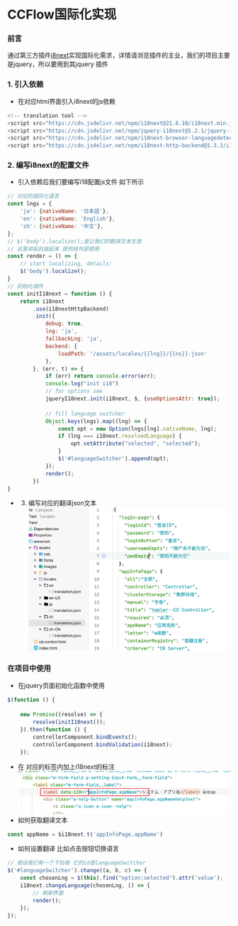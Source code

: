 # CCFlow国际化实现
### 前言
通过第三方插件[i8next](https://www.i18next.com/)实现国际化需求，详情请浏览插件的主业，我们的项目主要是jquery，所以要用到其jquery 插件
### 1. 引入依赖
- 在对应html界面引入i8next的js依赖
```javascript
<!-- translation tool -->
<script src="https://cdn.jsdelivr.net/npm/i18next@21.6.10/i18next.min.js"></script>
<script src="https://cdn.jsdelivr.net/npm/jquery-i18next@1.2.1/jquery-i18next.min.js"></script>
<script src="https://cdn.jsdelivr.net/npm/i18next-browser-languagedetector@6.1.3/i18nextBrowserLanguageDetector.min.js"></script>
<script src="https://cdn.jsdelivr.net/npm/i18next-http-backend@1.3.2/i18nextHttpBackend.min.js"></script>
```
### 2. 编写i8next的配置文件
- 引入依赖后我们要编写i18配置js文件 如下所示
```javascript
// 对应的国际化语言
const lngs = {
    'ja': {nativeName: '日本語'},
    'en': {nativeName: 'English'},
    'zh': {nativeName: '中文'},
};
// $('body').localize();是让我们的翻译文本生效
// 这里讲起封装起来 提供给外部使用
const render = () => {
    // start localizing, details:
    $('body').localize();
}
// 初始化插件
const initI18next = function () {
    return i18next
        .use(i18nextHttpBackend)
        .init({
            debug: true,
            lng: 'ja',
            fallbackLng: 'ja',
            backend: {
                loadPath: '/assets/locales/{{lng}}/{{ns}}.json'
            },
        }, (err, t) => {
            if (err) return console.error(err);
            console.log("init i18")
            // for options see
            jqueryI18next.init(i18next, $, {useOptionsAttr: true});

            // fill language switcher
            Object.keys(lngs).map((lng) => {
                const opt = new Option(lngs[lng].nativeName, lng);
                if (lng === i18next.resolvedLanguage) {
                    opt.setAttribute("selected", "selected");
                }
                $('#languageSwitcher').append(opt);
            });
            render();
        })
}
```
- 3. 编写对应的翻译json文本
![img.png](img1/img.png)
### 在项目中使用
- 在jquery页面初始化函数中使用
```javascript
$(function () {

    new Promise((resolve) => {
        resolve(initI18next());
    }).then(function () {
        controllerComponent.bindEvents();
        controllerComponent.bindValidation(i18next);
    });
```
- 在 对应的标签内加上i18next的标注
![img.png](img1/img1.png)
- 如何获取翻译文本
```javascript
const appName = $i18next.t('appInfoPage.appName')
```
- 如何设置翻译 比如点击按钮切换语言
```javascript
// 假设我们有一个下拉框 它的id是languageSwitcher
$('#languageSwitcher').change((a, b, c) => {
    const chosenLng = $(this).find("option:selected").attr('value');
    i18next.changeLanguage(chosenLng, () => {
        // 刷新界面
        render();
    });
});
```